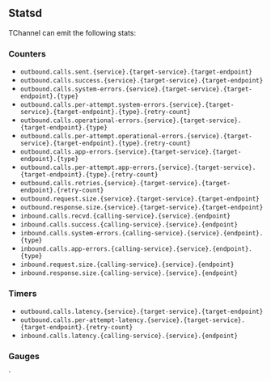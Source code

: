 ## Statsd

TChannel can emit the following stats:

### Counters

 - `outbound.calls.sent.{service}.{target-service}.{target-endpoint}`
 - `outbound.calls.success.{service}.{target-service}.{target-endpoint}`
 - `outbound.calls.system-errors.{service}.{target-service}.{target-endpoint}.{type}`
 - `outbound.calls.per-attempt.system-errors.{service}.{target-service}.{target-endpoint}.{type}.{retry-count}`
 - `outbound.calls.operational-errors.{service}.{target-service}.{target-endpoint}.{type}`
 - `outbound.calls.per-attempt.operational-errors.{service}.{target-service}.{target-endpoint}.{type}.{retry-count}`
 - `outbound.calls.app-errors.{service}.{target-service}.{target-endpoint}.{type}`
 - `outbound.calls.per-attempt.app-errors.{service}.{target-service}.{target-endpoint}.{type}.{retry-count}`
 - `outbound.calls.retries.{service}.{target-service}.{target-endpoint}.{retry-count}`
 - `outbound.request.size.{service}.{target-service}.{target-endpoint}`
 - `outbound.response.size.{service}.{target-service}.{target-endpoint}`
 - `inbound.calls.recvd.{calling-service}.{service}.{endpoint}`
 - `inbound.calls.success.{calling-service}.{service}.{endpoint}`
 - `inbound.calls.system-errors.{calling-service}.{service}.{endpoint}.{type}`
 - `inbound.calls.app-errors.{calling-service}.{service}.{endpoint}.{type}`
 - `inbound.request.size.{calling-service}.{service}.{endpoint}`
 - `inbound.response.size.{calling-service}.{service}.{endpoint}`

### Timers

 - `outbound.calls.latency.{service}.{target-service}.{target-endpoint}`
 - `outbound.calls.per-attempt-latency.{service}.{target-service}.{target-endpoint}.{retry-count}`
 - `inbound.calls.latency.{calling-service}.{service}.{endpoint}`

### Gauges
`

